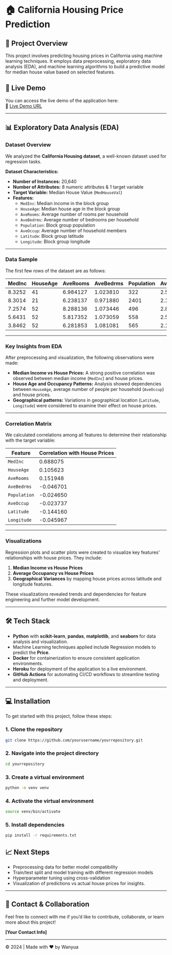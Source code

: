 # 🏠 California Housing Price Prediction

## 🚀 Project Overview
This project involves predicting housing prices in California using machine learning techniques. It employs data preprocessing, exploratory data analysis (EDA), and machine learning algorithms to build a predictive model for median house value based on selected features.

## 🚀 Live Demo

You can access the live demo of the application here:  
🔗 [Live Demo URL](https://pacific-springs-97642-d032570f874f.herokuapp.com/)


---

## 📊 Exploratory Data Analysis (EDA)

### Dataset Overview

We analyzed the **California Housing dataset**, a well-known dataset used for regression tasks.

**Dataset Characteristics:**
- **Number of Instances:** 20,640  
- **Number of Attributes:** 8 numeric attributes & 1 target variable  
- **Target Variable:** Median House Value (`MedHouseVal`)  
- **Features:**  
  - `MedInc`: Median income in the block group  
  - `HouseAge`: Median house age in the block group  
  - `AveRooms`: Average number of rooms per household  
  - `AveBedrms`: Average number of bedrooms per household  
  - `Population`: Block group population  
  - `AveOccup`: Average number of household members  
  - `Latitude`: Block group latitude  
  - `Longitude`: Block group longitude  

---

### Data Sample

The first few rows of the dataset are as follows:

| MedInc   | HouseAge | AveRooms  | AveBedrms | Population | AveOccup | Latitude | Longitude | **Price** |
|---------|----------|-----------|-----------|-------------|----------|----------|------------|------------|
| 8.3252  | 41       | 6.984127  | 1.023810  | 322         | 2.555556 | 37.88    | -122.23   | 4.526     |
| 8.3014  | 21       | 6.238137  | 0.971880  | 2401        | 2.109842 | 37.86    | -122.22   | 3.585     |
| 7.2574  | 52       | 8.288136  | 1.073446  | 496         | 2.802260 | 37.85    | -122.24   | 3.521     |
| 5.6431  | 52       | 5.817352  | 1.073059  | 558         | 2.547945 | 37.85    | -122.25   | 3.413     |
| 3.8462  | 52       | 6.281853  | 1.081081  | 565         | 2.181467 | 37.85    | -122.25   | 3.422     |

---

### Key Insights from EDA
After preprocessing and visualization, the following observations were made:

- **Median Income vs House Prices:** A strong positive correlation was observed between median income (`MedInc`) and house prices.
- **House Age and Occupancy Patterns:** Analysis showed dependencies between `HouseAge`, average number of people per household (`AveOccup`) and house prices.
- **Geographical patterns:** Variations in geographical location (`Latitude`, `Longitude`) were considered to examine their effect on house prices.

---

### Correlation Matrix

We calculated correlations among all features to determine their relationship with the target variable:

| Feature      | Correlation with House Prices |
|---------------|-----------------------------|
| `MedInc`      | 0.688075                   |
| `HouseAge`     | 0.105623                   |
| `AveRooms`     | 0.151948                   |
| `AveBedrms`    | -0.046701                  |
| `Population`   | -0.024650                  |
| `AveOccup`     | -0.023737                  |
| `Latitude`     | -0.144160                  |
| `Longitude`    | -0.045967                  |

---

### Visualizations
Regression plots and scatter plots were created to visualize key features' relationships with house prices. They include:

1. **Median Income vs House Prices**  
2. **Average Occupancy vs House Prices**  
3. **Geographical Variances** by mapping house prices across latitude and longitude features.

These visualizations revealed trends and dependencies for feature engineering and further model development.

---

## 🛠️ Tech Stack

- **Python** with **scikit-learn**, **pandas**, **matplotlib**, and **seaborn** for data analysis and visualization.  
- Machine Learning techniques applied include Regression models to predict the **Price**.  
- **Docker** for containerization to ensure consistent application environments.  
- **Heroku** for deployment of the application to a live environment.  
- **GitHub Actions** for automating CI/CD workflows to streamline testing and deployment.  


---

## 💻 Installation

To get started with this project, follow these steps:

### 1. Clone the repository
```bash
git clone https://github.com/yourusername/yourrepository.git
```
### 2. Navigate into the project directory
```bash
cd yourrepository
```

### 3. Create a virtual environment
```bash
python -m venv venv
```

### 4. Activate the virtual environment
```bash
source venv/bin/activate
```
### 5. Install dependencies
```bash
pip install -r requirements.txt
```

## 📈 Next Steps

- Preprocessing data for better model compatibility  
- Train/test split and model training with different regression models  
- Hyperparameter tuning using cross-validation  
- Visualization of predictions vs actual house prices for insights.  

---

## 🤝 Contact & Collaboration

Feel free to connect with me if you’d like to contribute, collaborate, or learn more about this project!  

**[Your Contact Info]**

---

© 2024 | Made with ❤️ by Wanyua



